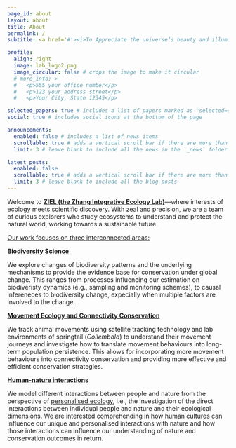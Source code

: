 ```yaml
---
page_id: about
layout: about
title: About
permalink: /
subtitle: <a href='#'><i>To Appreciate the universe’s beauty and illuminate the truths underlying.<i></a>

profile:
  align: right
  image: lab_logo2.png
  image_circular: false # crops the image to make it circular
  # more_info: >
  #   <p>555 your office number</p>
  #   <p>123 your address street</p>
  #   <p>Your City, State 12345</p>

selected_papers: true # includes a list of papers marked as "selected={true}"
social: true # includes social icons at the bottom of the page

announcements:
  enabled: false # includes a list of news items
  scrollable: true # adds a vertical scroll bar if there are more than 3 news items
  limit: 3 # leave blank to include all the news in the `_news` folder

latest_posts:
  enabled: false
  scrollable: true # adds a vertical scroll bar if there are more than 3 new posts items
  limit: 3 # leave blank to include all the blog posts
---
```


Welcome to **[ZIEL (the Zhang Integrative Ecology Lab)](/)**—where interests of ecology meets scientific discovery. With zeal and precision, we are a team of curious explorers who study ecosystems to understand and protect the natural world, working towards a sustainable future.

[<ins>Our work focuses on three interconnected areas:</ins>](/)

**[Biodiversity Science](/)**

We explore changes of biodiversity patterns and the underlying mechanisms to provide the evidence base for conservation under global change. This ranges from processes influencing our estimation on biodiveristy dynamics (e.g., sampling and monitoring schemes), to causal infereneces to biodiversity change, expecially when multiple factors are involved to the change.

**[Movement Ecology and Connectivity Conservation](/)**

We track animal movements using satellite tracking technology and lab environments of springtail (*Collembola*) to understand their movement journeys and investigate how to translate movement behaviours into long-term population persistence. This allows for incorporating more movement behaviours into connectivity conservation and providing more effective and efficient conservation strategies.

**[Human-nature interactions](/)**

We model different interactions between people and nature from the perspective of [personalised ecology](https://doi.org/10.1016/j.tree.2018.09.012), i.e., the investigation of the direct interactions between individual people and nature and their ecological dimensions. We are interested comprehending in how human cultures can influence our unique and personalised interactions with nature and how those interactions can influence our understanding of nature and conservation outcomes in return.


